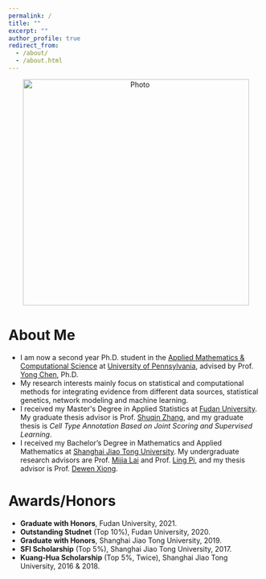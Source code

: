 ```yaml
---
permalink: /
title: ""
excerpt: ""
author_profile: true
redirect_from: 
  - /about/
  - /about.html
---
```


<p align="center">
  <img src="https://nbxszby416.github.io/files/bingyu_img.jpg?raw=true" alt="Photo" style="width: 450px;"/> 
</p>

# About Me
* I am now a second year Ph.D. student in the [Applied Mathematics & Computational Science](https://www.amcs.upenn.edu/) at [University of Pennsylvania](https://www.upenn.edu/), advised by Prof. [Yong Chen](https://penncil.med.upenn.edu/about-pi/), Ph.D.
* My research interests mainly focus on statistical and computational methods for integrating evidence from different data sources, statistical genetics, network modeling and machine learning.
* I received my Master's Degree in Applied Statistics at [Fudan University](https://www.fudan.edu.cn/en). My graduate thesis advisor is Prof. [Shuqin Zhang](http://math.fudan.edu.cn/ShowPeople.aspx?info_lb=548&flag=526&info_id=3144), and my graduate thesis is *Cell Type Annotation Based on Joint Scoring and Supervised Learning*.
* I received my Bachelor’s Degree in Mathematics and Applied Mathematics at [Shanghai Jiao Tong University](http://en.sjtu.edu.cn/). My undergraduate research advisors are Prof. [Mijia Lai](http://math.sjtu.edu.cn/faculty/mlai/) and Prof. [Ling Pi](http://www.math.sjtu.edu.cn/Default/teachershow/tags/MDAwMDAwMDAwMLKIfts), and my thesis advisor is Prof. [Dewen Xiong](http://www.math.sjtu.edu.cn/Default/teachershow/tags/MDAwMDAwMDAwMLKIhpQ).

# Awards/Honors
* **Graduate with Honors**, Fudan University, 2021.
* **Outstanding Studnet** (Top 10%), Fudan University, 2020.
* **Graduate with Honors**, Shanghai Jiao Tong University, 2019.
* **SFI Scholarship** (Top 5%), Shanghai Jiao Tong University, 2017.
* **Kuang-Hua Scholarship** (Top 5%, Twice), Shanghai Jiao Tong University, 2016 & 2018.